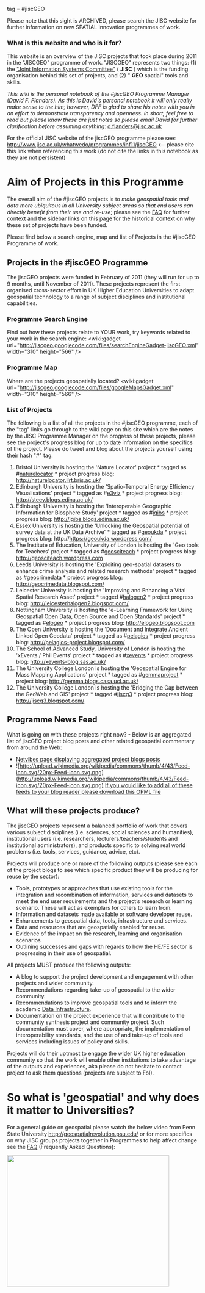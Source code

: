 tag = #jiscGEO

Please note that this sight is ARCHIVED, please search the JISC website for further information on new SPATIAL innovation programmes of work.

### What is this website and who is it for? ###
This website is an overview of the JISC projects that took place during 2011 in the "JISCGEO" programme of work.  "JISCGEO" represents two things: (1) the ["Joint Information Systems Committee"](http://www.jisc.ac.uk) ( **JISC** ) which is the funding organisation behind this set of projects, and (2) " **GEO** spatial" tools and skills.

_This wiki is the personal notebook of the #jiscGEO Programme Manager (David F. Flanders). As this is David's personal notebook it will only really make sense to the him; however, DFF is glad to share his notes with you in an effort to demonstrate transparency and openness. In short, feel free to read but please know these are just notes so please email David for further clarification before assuming anything_: d.flanders@jisc.ac.uk

For the official JISC website of the jiscGEO programme please see: http://www.jisc.ac.uk/whatwedo/programmes/inf11/jiscGEO <-- please cite this link when referencing this work (do not cite the links in this notebook as they are not persistent)

# Aim of Projects in this Programme #
The overall aim of the #jiscGEO projects is to _make geospatial tools and data more ubiquitous in all University subject areas so that end users can directly benefit from their use and re-use_; please see the [FAQ](FAQ.md) for further context and the sidebar links on this page for the historical context on why these set of projects have been funded.

Please find below a search engine, map and list of Projects in the #jiscGEO Programme of work.

## Projects in the #jiscGEO Programme ##
The jiscGEO projects were funded in February of 2011 (they will run for up to 9 months, until November of 2011).  These projects represent the first organised cross-sector effort in UK Higher Education Universities to adapt geospatial technology to a range of subject disciplines and institutional capabilities.

### Programme Search Engine ###
Find out how these projects relate to YOUR work, try keywords related to your work in the search engine:
&lt;wiki:gadget url="http://jiscgeo.googlecode.com/files/searchEngineGadget-jiscGEO.xml" width="310" height="566" /&gt;

### Programme Map ###
Where are the projects geospatially located?
&lt;wiki:gadget url="http://jiscgeo.googlecode.com/files/googleMapsGadget.xml" width="310" height="566" /&gt;

### List of Projects ###
The following is a list of all the projects in the #jiscGEO programme, each of the "tag" links go through to the wiki page on this site which are the notes by the JISC Programme Manager on the progress of these projects, please see the project's progress blog for up to date information on the specifics of the project.  Please do tweet and blog about the projects yourself using their hash "#" tag.

  1. Bristol University is hosting the 'Nature Locator' project
    * tagged as #[naturelocator](naturelocator.md)
    * project progress blog: http://naturelocator.ilrt.bris.ac.uk/
  1. Edinburgh University is hosting the 'Spatio-Temporal Energy Efficiency Visualisations' project
    * tagged as #[e3viz](e3viz.md)
    * project progress blog: http://steev.blogs.edina.ac.uk/
  1. Edinburgh University is hosting the 'Interoperable Geographic Information for Biosphere Study' project
    * tagged as #[igibs](igibs.md)
    * project progress blog: http://igibs.blogs.edina.ac.uk/
  1. Essex University is hosting the 'Unlocking the Geospatial potential of survey data at the UK Data Archive'
    * tagged as #[geoukda](geoukda.md)
    * project progress blog: http://https://geoukda.wordpress.com/
  1. The Institute of Education, University of London is hosting the 'Geo tools for Teachers' project
    * tagged as #[geosciteach](geosciteach.md)
    * project progress blog: http://geosciteach.wordpress.com
  1. Leeds University is hosting the 'Exploiting geo-spatial datasets to enhance crime analysis and related research methods' project
    * tagged as #[geocrimedata](geocrimedata.md)
    * project progress blog: http://geocrimedata.blogspot.com/
  1. Leicester University is hosting the 'Improving and Enhancing a Vital Spatial Research Asset' project
    * tagged #[halogen2](halogen2.md)
    * project progress blog: http://leicesterhalogen2.blogspot.com/
  1. Nottingham University is hosting the 'e-Learning Framework for Using Geospatial Open Data, Open Source and Open Standards' project
    * tagged as #[elogeo](elogeo.md)
    * project progress blog: http://elogeo.blogspot.com
  1. The Open University is hosting the 'Document and Integrate Ancient Linked Open Geodata' project
    * tagged as #[pelagios](pelagios.md)
    * project progress blog: http://pelagios-project.blogspot.com/
  1. The School of Advanced Study, University of London is hosting the 'xEvents / Phil Events' project
    * tagged as #[xevents](xevents.md)
    * project progress blog: http://xevents-blog.sas.ac.uk/
  1. The University College London is hosting the 'Geospatial Engine for Mass Mapping Applications' project
    * tagged as #[gemmaproject](gemmaproject.md)
    * project blog: http://gemma.blogs.casa.ucl.ac.uk/
  1. The University College London is hosting the 'Bridging the Gap between the GeoWeb and GIS' project
    * tagged #[jiscg3](jiscg3.md)
    * project progress blog: http://jiscg3.blogspot.com/

## Programme News Feed ##
What is going on with these projects right now? - Below is an aggregated list of jiscGEO project blog posts and other related geospatial commentary from around the Web:
  * [Netvibes page displaying aggregated project blogs posts](http://www.netvibes.com/nomoregrapes-jiscgeo)
  * ![http://upload.wikimedia.org/wikipedia/commons/thumb/4/43/Feed-icon.svg/20px-Feed-icon.svg.png](http://upload.wikimedia.org/wikipedia/commons/thumb/4/43/Feed-icon.svg/20px-Feed-icon.svg.png) [If you would like to add all of these feeds to your blog reader please download this OPML file](http://jiscgeo.googlecode.com/files/jiscGEO-blog-comments.opml)



## What will these projects produce? ##
The jiscGEO projects represent a balanced portfolio of work that covers various subject disciplines (i.e. sciences, social sciences and humanities), institutional users (i.e. researchers, lecturers/teachers/students and institutional administrators), and products specific to solving real world problems (i.e. tools, services, guidance, advice, etc).

Projects will produce one or more of the following outputs (please see each of the project blogs to see which specific product they will be producing for reuse by the sector):
  * Tools, prototypes or approaches that use existing tools for the integration and recombination of information, services and datasets to meet the end user requirements and the project’s research or learning scenario. These will act as exemplars for others to learn from.
  * Information and datasets made available or software developer reuse.
  * Enhancements to geospatial data, tools, infrastructure and services.
  * Data and resources that are geospatially enabled for reuse.
  * Evidence of the impact on the research, learning and organisation scenarios
  * Outlining successes and gaps with regards to how the HE/FE sector is progressing in their use of geospatial.

All projects MUST produce the following outputs:
  * A blog to support the project development and engagement with other projects and wider community.
  * Recommendations regarding take-up of geospatial to the wider community.
  * Recommendations to improve geospatial tools and to inform the academic [Data Infrastructure](Spatial.md).
  * Documentation on the project experience that will contribute to the community synthesis project and community project.  Such documentation must cover, where appropriate, the implementation of interoperability standards, and the use of and take-up of tools and services including issues of policy and skills.

Projects will do their uptmost to engage the wider UK higher education community so that the work will enable other institutions to take advantage of the outputs and experiences, aka please do not hesitate to contact project to ask them questions (projects are subject to FoI).

# So what is 'geospatial' and why does it matter to Universities? #
For a general guide on geospatial please watch the below video from Penn State University http://geospatialrevolution.psu.edu/ or for more specifics on why JISC groups projects together in Programmes to help affect change see the [FAQ](FAQ.md) (Frequently Asked Questions):

<a href='http://www.youtube.com/watch?feature=player_embedded&v=ZdQjc30YPOk' target='_blank'><img src='http://img.youtube.com/vi/ZdQjc30YPOk/0.jpg' width='425' height=344 /></a>